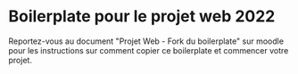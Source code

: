 # Boilerplate pour le projet web 2022

Reportez-vous au document "Projet Web - Fork du boilerplate" sur moodle pour les instructions sur comment copier ce boilerplate et commencer votre projet.

